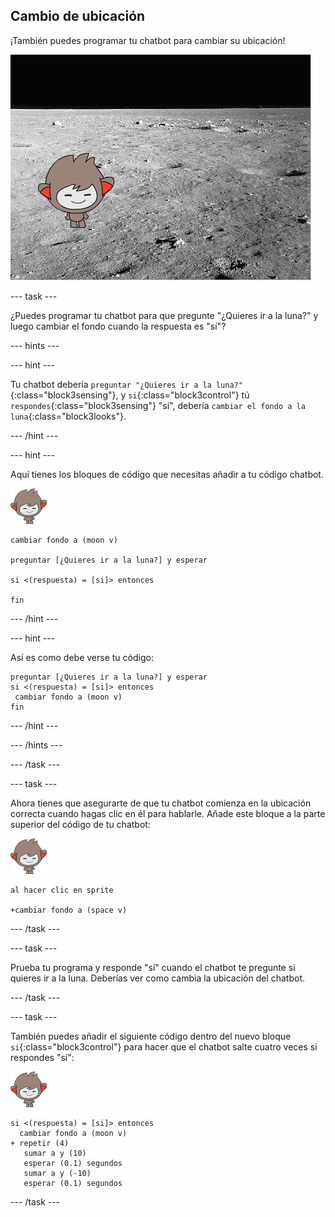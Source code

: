 ## Cambio de ubicación

¡También puedes programar tu chatbot para cambiar su ubicación!

![Comprobar un cambio de fondo](images/chatbot-backdrop-moon.png)

--- task ---

¿Puedes programar tu chatbot para que pregunte "¿Quieres ir a la luna?" y luego cambiar el fondo cuando la respuesta es "sí"?

--- hints ---


--- hint ---

Tu chatbot debería `preguntar "¿Quieres ir a la luna?"`{:class="block3sensing"}, y `si`{:class="block3control"} tú `respondes`{:class="block3sensing"} "sí", debería `cambiar el fondo a la luna`{:class="block3looks"}.

--- /hint ---

--- hint ---

Aquí tienes los bloques de código que necesitas añadir a tu código chatbot.

![objeto nano](images/nano-sprite.png)

```blocks3
cambiar fondo a (moon v)

preguntar [¿Quieres ir a la luna?] y esperar

si <(respuesta) = [si]> entonces

fin
```

--- /hint ---

--- hint ---

Así es como debe verse tu código:

```blocks3
preguntar [¿Quieres ir a la luna?] y esperar
si <(respuesta) = [si]> entonces
 cambiar fondo a (moon v)
fin
```

--- /hint ---

--- /hints ---

--- /task ---

--- task ---

Ahora tienes que asegurarte de que tu chatbot comienza en la ubicación correcta cuando hagas clic en él para hablarle. Añade este bloque a la parte superior del código de tu chatbot:

![objeto nano](images/nano-sprite.png)

```blocks3
al hacer clic en sprite

+cambiar fondo a (space v)
```

--- /task ---

--- task ---

Prueba tu programa y responde "sí" cuando el chatbot te pregunte si quieres ir a la luna. Deberías ver como cambia la ubicación del chatbot.

--- /task ---

--- task ---

También puedes añadir el siguiente código dentro del nuevo bloque `si`{:class="block3control"} para hacer que el chatbot salte cuatro veces si respondes "sí":

![objeto nano](images/nano-sprite.png)

```blocks3
si <(respuesta) = [si]> entonces
  cambiar fondo a (moon v)
+ repetir (4)
   sumar a y (10)
   esperar (0.1) segundos
   sumar a y (-10)
   esperar (0.1) segundos
```

--- /task ---